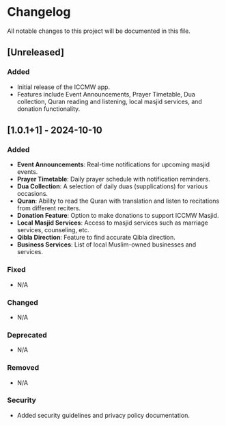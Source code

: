 # Changelog

All notable changes to this project will be documented in this file.

## [Unreleased]

### Added

- Initial release of the ICCMW app.
- Features include Event Announcements, Prayer Timetable, Dua collection, Quran reading and listening, local masjid services, and donation functionality.

## [1.0.1+1] - 2024-10-10

### Added

- **Event Announcements**: Real-time notifications for upcoming masjid events.
- **Prayer Timetable**: Daily prayer schedule with notification reminders.
- **Dua Collection**: A selection of daily duas (supplications) for various occasions.
- **Quran**: Ability to read the Quran with translation and listen to recitations from different reciters.
- **Donation Feature**: Option to make donations to support ICCMW Masjid.
- **Local Masjid Services**: Access to masjid services such as marriage services, counseling, etc.
- **Qibla Direction**: Feature to find accurate Qibla direction.
- **Business Services**: List of local Muslim-owned businesses and services.

### Fixed

- N/A

### Changed

- N/A

### Deprecated

- N/A

### Removed

- N/A

### Security

- Added security guidelines and privacy policy documentation.

